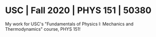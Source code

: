 # USC | Fall 2020 | PHYS 151 | 50380
My work for USC's "Fundamentals of Physics I: Mechanics and Thermodynamics" course, PHYS 151!
